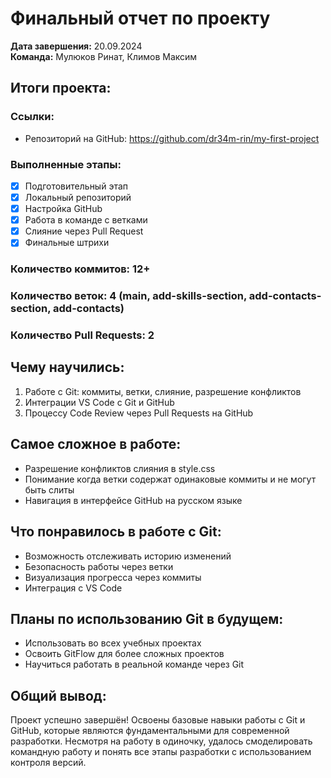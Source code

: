 # Финальный отчет по проекту

**Дата завершения:** 20.09.2024  
**Команда:** Мулюков Ринат, Климов Максим

## Итоги проекта:

### Ссылки:
- Репозиторий на GitHub: https://github.com/dr34m-rin/my-first-project

### Выполненные этапы:
- [x] Подготовительный этап
- [x] Локальный репозиторий
- [x] Настройка GitHub
- [x] Работа в команде с ветками
- [x] Слияние через Pull Request
- [x] Финальные штрихи

### Количество коммитов: 12+
### Количество веток: 4 (main, add-skills-section, add-contacts-section, add-contacts)
### Количество Pull Requests: 2

## Чему научились:
1. Работе с Git: коммиты, ветки, слияние, разрешение конфликтов
2. Интеграции VS Code с Git и GitHub
3. Процессу Code Review через Pull Requests на GitHub

## Самое сложное в работе:
- Разрешение конфликтов слияния в style.css
- Понимание когда ветки содержат одинаковые коммиты и не могут быть слиты
- Навигация в интерфейсе GitHub на русском языке

## Что понравилось в работе с Git:
- Возможность отслеживать историю изменений
- Безопасность работы через ветки
- Визуализация прогресса через коммиты
- Интеграция с VS Code

## Планы по использованию Git в будущем:
- Использовать во всех учебных проектах
- Освоить GitFlow для более сложных проектов
- Научиться работать в реальной команде через Git

## Общий вывод:
Проект успешно завершён! Освоены базовые навыки работы с Git и GitHub, которые являются фундаментальными для современной разработки. Несмотря на работу в одиночку, удалось смоделировать командную работу и понять все этапы разработки с использованием контроля версий.